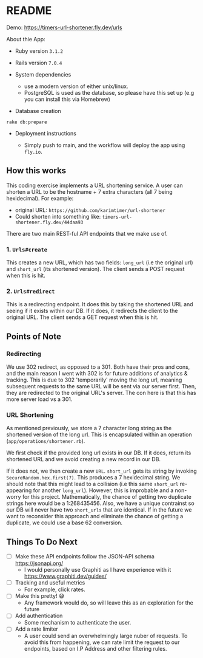 # README

Demo: https://timers-url-shortener.fly.dev/urls

About thie App:

* Ruby version
`3.1.2`
* Rails version
`7.0.4`

* System dependencies

  - use a modern version of either unix/linux.
  - PostgreSQL is used as the database, so please have this set up (e.g you can install this via Homebrew)

* Database creation
```
rake db:prepare
```

* Deployment instructions

  - Simply push to main, and the workflow will deploy the app using `fly.io`.

## How this works

This coding exercise implements a URL shortening service. A user can shorten a URL to be the hostname + 7 extra characters (all 7 being hexidecimal). For example:

- original URL: `https://github.com/karimtimer/url-shortener`
- Could shorten into something like: `timers-url-shortener.fly.dev/44daa93`

There are two main REST-ful API endpoints that we make use of. 

### 1. `Urls#create`

This creates a new URL, which has two fields: `long_url` (i.e the original url) and `short_url` (its shortened version). The client sends a POST request when this is hit.

### 2. `Urls#redirect`

This is a redirecting endpoint. It does this by taking the shortened URL and seeing if it exists within our DB. If it does, it redirects the client to the original URL. The client sends a GET request when this is hit.

## Points of Note

### Redirecting

We use 302 redirect, as opposed to a 301. Both have their pros and cons, and the main reason I went with 302 is for future additions of analytics & tracking. This is due to 302 'temporarily' moving the long url, meaning subsequent requests to the same URL will be sent via our server first. Then, they are redirected to the original URL's server. The con here is that this has more server load vs a 301.

### URL Shortening

As mentioned previously, we store a 7 character long string as the shortened version of the long url. This is encapsulated within an operation (`app/operations/shortener.rb`). 

We first check if the provided long url exists in our DB. If it does, return its shortened URL and we avoid creating a new record in our DB.

If it does not, we then create a new `URL`. `short_url` gets its string by invoking `SecureRandom.hex.first(7)`. This produces a 7 hexidecimal string. We should note that this might lead to a collision (i.e this same `short_url` re-appearing for another `long_url`). However, this is improbable and a non-worry for this project. Mathematically, the chance of getting two duplicate strings here would be a 1:268435456. Also, we have a unique contrainst so our DB will never have two `short_urls` that are identical. If in the future we want to reconsider this approach and eliminate the chance of getting a duplicate, we could use a base 62 conversion.

## Things To Do Next

- [ ] Make these API endpoints follow the JSON-API schema https://jsonapi.org/
  - I would personally use Graphiti as I have experience with it https://www.graphiti.dev/guides/
- [ ] Tracking and useful metrics
  - For example, click rates.
- [ ] Make this pretty! :sweat_smile:
  - Any framework would do, so will leave this as an exploration for the future
- [ ] Add authentication
  - Some mechanism to authenticate the user.
- [ ] Add a rate limiter
  - A user could send an overwhelmingly large nuber of requests. To avoid this from happening, we can rate limit the request to our endpoints, based on I.P Address and other filtering rules.

